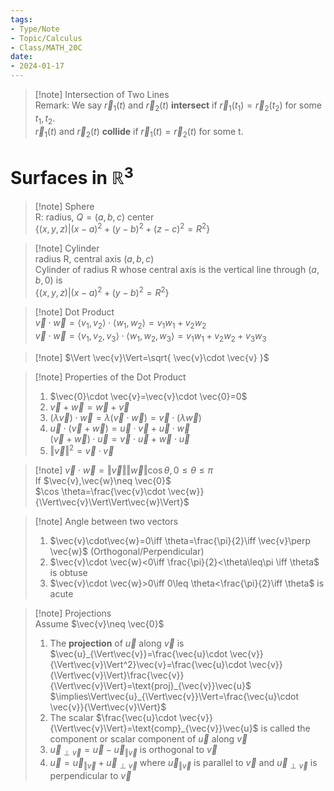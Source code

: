 ```yaml
---
tags:
- Type/Note
- Topic/Calculus
- Class/MATH_20C
date:
- 2024-01-17
---
```

> [!note] Intersection of Two Lines  
> Remark: We say $\vec{r}_{1}(t)$ and $\vec{r}_{2}(t)$ **intersect** if $\vec{r}_{1}(t_{1})=\vec{r}_{2}(t_{2})$ for some $t_{1},t_{2}$.  
> $\vec{r}_{1}(t)$ and $\vec{r}_{2}(t)$ **collide** if $\vec{r}_{1}(t)=\vec{r}_{2}(t)$ for some t.  

# Surfaces in $\mathbb{R}^{3}$  

> [!note] Sphere  
> R: radius, $Q=(a,b,c)$ center  
> $\{(x,y,z)|(x-a)^2+(y-b)^2+(z-c)^2=R^2\}$  

> [!note] Cylinder  
> radius R, central axis $(a,b,c)$  
> Cylinder of radius R whose central axis is the vertical line through $(a,b,0)$ is  
> $\{(x,y,z)|(x-a)^2+(y-b)^2=R^2\}$  

> [!note] Dot Product  
> $\vec{v}\cdot\vec{w}=\langle v_{1},v_{2}\rangle\cdot \langle w_{1},w_{2}\rangle=v_{1}w_{1}+v_{2}w_{2}$  
> $\vec{v}\cdot\vec{w}=\langle v_{1},v_{2},v_{3}\rangle\cdot \langle w_{1},w_{2},w_{3}\rangle=v_{1}w_{1}+v_{2}w_{2}+v_{3}w_{3}$  

> [!note] $\Vert \vec{v}\Vert=\sqrt{ \vec{v}\cdot \vec{v} }$  

> [!note] Properties of the Dot Product  
> 1. $\vec{0}\cdot \vec{v}=\vec{v}\cdot  \vec{0}=0$  
> 2. $\vec{v}+\vec{w}=\vec{w}+\vec{v}$  
> 3. $(\lambda \vec{v})\cdot \vec{w}=\lambda(\vec{v}\cdot \vec{w})=\vec{v}\cdot(\lambda \vec{w})$  
> 4. $\vec{u}\cdot(\vec{v}+\vec{w})=\vec{u}\cdot \vec{v}+\vec{u}\cdot \vec{w}$  
> $(\vec{v}+\vec{w})\cdot\vec{u}=\vec{v}\cdot \vec{u}+\vec{w}\cdot \vec{u}$  
> 5. $\Vert \vec{v}\Vert^2=\vec{v}\cdot \vec{v}$  

> [!note] $\vec{v}\cdot \vec{w}=\Vert\vec{v}\Vert\Vert\vec{w}\Vert\cos \theta,0\leq \theta\leq \pi$  
> If $\vec{v},\vec{w}\neq \vec{0}$  
> $\cos \theta=\frac{\vec{v}\cdot \vec{w}}{\Vert\vec{v}\Vert\Vert\vec{w}\Vert}$  

> [!note] Angle between two vectors  
> 1. $\vec{v}\cdot\vec{w}=0\iff \theta=\frac{\pi}{2}\iff \vec{v}\perp \vec{w}$ (Orthogonal/Perpendicular)  
> 2. $\vec{v}\cdot \vec{w}<0\iff \frac{\pi}{2}<\theta\leq\pi \iff \theta$ is obtuse  
> 3. $\vec{v}\cdot \vec{w}>0\iff 0\leq \theta<\frac{\pi}{2}\iff \theta$ is acute  

> [!note] Projections  
> Assume $\vec{v}\neq \vec{0}$  
> 1. The **projection** of $\vec{u}$ along $\vec{v}$ is $\vec{u}_{\Vert\vec{v}}=\frac{\vec{u}\cdot \vec{v}}{\Vert\vec{v}\Vert^2}\vec{v}=\frac{\vec{u}\cdot \vec{v}}{\Vert\vec{v}\Vert}\frac{\vec{v}}{\Vert\vec{v}\Vert}=\text{proj}_{\vec{v}}\vec{u}$  
> $\implies\Vert\vec{u}_{\Vert\vec{v}}\Vert=\frac{\vec{u}\cdot \vec{v}}{\Vert\vec{v}\Vert}$  
> 2. The scalar $\frac{\vec{u}\cdot \vec{v}}{\Vert\vec{v}\Vert}=\text{comp}_{\vec{v}}\vec{u}$ is called the component or scalar component of $\vec{u}$ along $\vec{v}$  
> 3. $\vec{u}_{\perp \vec{v}}=\vec{u}-\vec{u}_{\Vert\vec{v}}$ is orthogonal to $\vec{v}$  
> 4. $\vec{u}=\vec{u}_{\Vert\vec{v}}+\vec{u}_{\perp \vec{v}}$ where $\vec{u}_{\Vert\vec{v}}$ is parallel to $\vec{v}$ and $\vec{u}_{\perp \vec{v}}$ is perpendicular to $\vec{v}$  
